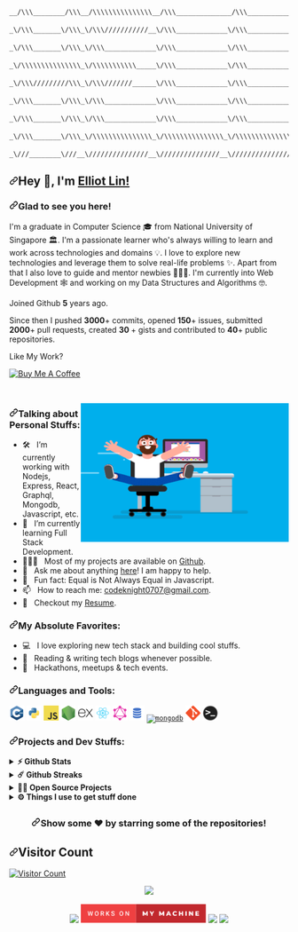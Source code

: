 <div class="snippet-clipboard-content position-relative overflow-auto" data-snippet-clipboard-copy-content="__/\\\________/\\\__/\\\\\\\\\\\\\\\__/\\\______________/\\\___________________/\\\\\______        
 _\/\\\_______\/\\\_\/\\\///////////__\/\\\_____________\/\\\_________________/\\\///\\\____       
  _\/\\\_______\/\\\_\/\\\_____________\/\\\_____________\/\\\_______________/\\\/__\///\\\__      
   _\/\\\\\\\\\\\\\\\_\/\\\\\\\\\\\_____\/\\\_____________\/\\\______________/\\\______\//\\\_     
    _\/\\\/////////\\\_\/\\\///////______\/\\\_____________\/\\\_____________\/\\\_______\/\\\_    
     _\/\\\_______\/\\\_\/\\\_____________\/\\\_____________\/\\\_____________\//\\\______/\\\__   
      _\/\\\_______\/\\\_\/\\\_____________\/\\\_____________\/\\\______________\///\\\__/\\\____  
       _\/\\\_______\/\\\_\/\\\\\\\\\\\\\\\_\/\\\\\\\\\\\\\\\_\/\\\\\\\\\\\\\\\____\///\\\\\/_____ 
        _\///________\///__\///////////////__\///////////////__\///////////////_______\/////_______
"><pre><code>__/\\\________/\\\__/\\\\\\\\\\\\\\\__/\\\______________/\\\___________________/\\\\\______        
 _\/\\\_______\/\\\_\/\\\///////////__\/\\\_____________\/\\\_________________/\\\///\\\____       
  _\/\\\_______\/\\\_\/\\\_____________\/\\\_____________\/\\\_______________/\\\/__\///\\\__      
   _\/\\\\\\\\\\\\\\\_\/\\\\\\\\\\\_____\/\\\_____________\/\\\______________/\\\______\//\\\_     
    _\/\\\/////////\\\_\/\\\///////______\/\\\_____________\/\\\_____________\/\\\_______\/\\\_    
     _\/\\\_______\/\\\_\/\\\_____________\/\\\_____________\/\\\_____________\//\\\______/\\\__   
      _\/\\\_______\/\\\_\/\\\_____________\/\\\_____________\/\\\______________\///\\\__/\\\____  
       _\/\\\_______\/\\\_\/\\\\\\\\\\\\\\\_\/\\\\\\\\\\\\\\\_\/\\\\\\\\\\\\\\\____\///\\\\\/_____ 
        _\///________\///__\///////////////__\///////////////__\///////////////_______\/////_______
</code></pre></div>

<article class="markdown-body entry-content container-lg" itemprop="text"><h2 dir="auto"><a id="user-content-hey--im-pavan-gandhi" class="anchor" aria-hidden="true" href="#hey--im-pavan-gandhi"><svg class="octicon octicon-link" viewBox="0 0 16 16" version="1.1" width="16" height="16" aria-hidden="true"><path fill-rule="evenodd" d="M7.775 3.275a.75.75 0 001.06 1.06l1.25-1.25a2 2 0 112.83 2.83l-2.5 2.5a2 2 0 01-2.83 0 .75.75 0 00-1.06 1.06 3.5 3.5 0 004.95 0l2.5-2.5a3.5 3.5 0 00-4.95-4.95l-1.25 1.25zm-4.69 9.64a2 2 0 010-2.83l2.5-2.5a2 2 0 012.83 0 .75.75 0 001.06-1.06 3.5 3.5 0 00-4.95 0l-2.5 2.5a3.5 3.5 0 004.95 4.95l1.25-1.25a.75.75 0 00-1.06-1.06l-1.25 1.25a2 2 0 01-2.83 0z"></path></svg></a>Hey <g-emoji class="g-emoji" alias="wave" fallback-src="https://github.githubassets.com/images/icons/emoji/unicode/1f44b.png">👋</g-emoji>, I'm <a href="https://github.com/LinSays/">Elliot Lin!</a></h2>

<h3 dir="auto"><a id="user-content-glad-to-see-you-here--" class="anchor" aria-hidden="true" href="#glad-to-see-you-here--"><svg class="octicon octicon-link" viewBox="0 0 16 16" version="1.1" width="16" height="16" aria-hidden="true"><path fill-rule="evenodd" d="M7.775 3.275a.75.75 0 001.06 1.06l1.25-1.25a2 2 0 112.83 2.83l-2.5 2.5a2 2 0 01-2.83 0 .75.75 0 00-1.06 1.06 3.5 3.5 0 004.95 0l2.5-2.5a3.5 3.5 0 00-4.95-4.95l-1.25 1.25zm-4.69 9.64a2 2 0 010-2.83l2.5-2.5a2 2 0 012.83 0 .75.75 0 001.06-1.06 3.5 3.5 0 00-4.95 0l-2.5 2.5a3.5 3.5 0 004.95 4.95l1.25-1.25a.75.75 0 00-1.06-1.06l-1.25 1.25a2 2 0 01-2.83 0z"></path></svg></a>Glad to see you here!</h3>
	
<p dir="auto">I'm a graduate in Computer Science <g-emoji class="g-emoji" alias="mortar_board" fallback-src="https://github.githubassets.com/images/icons/emoji/unicode/1f393.png">🎓</g-emoji> from National University of Singapore <g-emoji class="g-emoji" alias="classical_building" fallback-src="https://github.githubassets.com/images/icons/emoji/unicode/1f3db.png">🏛</g-emoji>. I'm a passionate learner who's always willing to learn and work across technologies and domains <g-emoji class="g-emoji" alias="bulb" fallback-src="https://github.githubassets.com/images/icons/emoji/unicode/1f4a1.png">💡</g-emoji>. I love to explore new technologies and leverage them to solve real-life problems <g-emoji class="g-emoji" alias="sparkles" fallback-src="https://github.githubassets.com/images/icons/emoji/unicode/2728.png">✨</g-emoji>. Apart from that I also love to guide and mentor newbies 👨🏻‍💻. I'm currently into Web Development <g-emoji class="g-emoji" alias="spider_web" fallback-src="https://github.githubassets.com/images/icons/emoji/unicode/1f578.png">🕸️</g-emoji> and working on my Data Structures and Algorithms <g-emoji class="g-emoji" alias="nerd_face" fallback-src="https://github.githubassets.com/images/icons/emoji/unicode/1f913.png">🤓</g-emoji>.</p>
<p dir="auto">Joined Github <strong>5</strong> years ago.</p>
<p dir="auto">Since then I pushed <strong>3000</strong>+ commits, opened <strong>150</strong>+ issues, submitted <strong>2000</strong>+ pull requests, created <strong> 30 </strong>+ gists and contributed to <strong>40</strong>+ public repositories.</p>
<p dir="auto">Like My Work?</p>
<p dir="auto"><a href="https://www.buymeacoffee.com/iampavangandhi" rel="nofollow"><img src="https://camo.githubusercontent.com/28aae05a0fba45679e8e27d90609601e249b64a5fe30dfef05495de4f4e318d4/68747470733a2f2f63646e2e6275796d6561636f666665652e636f6d2f627574746f6e732f76322f64656661756c742d79656c6c6f772e706e67" alt="Buy Me A Coffee" height="60px" width="217px" data-canonical-src="https://cdn.buymeacoffee.com/buttons/v2/default-yellow.png" style="max-width: 100%;"></a></p>
<p dir="auto"><a href="https://gitwar.herokuapp.com/" rel="nofollow"><img src="https://camo.githubusercontent.com/1966249e8b1cbce0034d2c05d2aaf8cdb0fae3ca84bc194abfbcb0dd95d544e5/68747470733a2f2f6769747761722e6865726f6b756170702e636f6d2f62616467653f757365726e616d653d69616d706176616e67616e646869266c6162656c3d47697477617225323050726f66696c6525323053636f7265267374796c653d666f722d7468652d626164676526636f6c6f723d303038386363" alt="" data-canonical-src="https://gitwar.herokuapp.com/badge?username=iampavangandhi&amp;label=Gitwar%20Profile%20Score&amp;style=for-the-badge&amp;color=0088cc" style="max-width: 100%;"></a></p>
<p><a target="_blank" rel="noopener noreferrer" href="https://github.com/LinSays/LinSays/blob/main/coder.gif"><img align="right" height="250" width="375" alt="" src="https://github.com/LinSays/LinSays/blob/main/coder.gif" style="max-width: 100%;"></a></p>
<h3 dir="auto"><a id="user-content-talking-about-personal-stuffs" class="anchor" aria-hidden="true" href="#talking-about-personal-stuffs"><svg class="octicon octicon-link" viewBox="0 0 16 16" version="1.1" width="16" height="16" aria-hidden="true"><path fill-rule="evenodd" d="M7.775 3.275a.75.75 0 001.06 1.06l1.25-1.25a2 2 0 112.83 2.83l-2.5 2.5a2 2 0 01-2.83 0 .75.75 0 00-1.06 1.06 3.5 3.5 0 004.95 0l2.5-2.5a3.5 3.5 0 00-4.95-4.95l-1.25 1.25zm-4.69 9.64a2 2 0 010-2.83l2.5-2.5a2 2 0 012.83 0 .75.75 0 001.06-1.06 3.5 3.5 0 00-4.95 0l-2.5 2.5a3.5 3.5 0 004.95 4.95l1.25-1.25a.75.75 0 00-1.06-1.06l-1.25 1.25a2 2 0 01-2.83 0z"></path></svg></a>Talking about Personal Stuffs:</h3>
<ul dir="auto">
<li><g-emoji class="g-emoji" alias="hammer_and_wrench" fallback-src="https://github.githubassets.com/images/icons/emoji/unicode/1f6e0.png">🛠</g-emoji> &nbsp; I’m currently working with Nodejs, Express, React, <br> Graphql, Mongodb, Javascript, etc.</li>
<li><g-emoji class="g-emoji" alias="rocket" fallback-src="https://github.githubassets.com/images/icons/emoji/unicode/1f680.png">🚀</g-emoji> &nbsp; I’m currently learning Full Stack Development.</li>
<li>👨🏻‍💻 &nbsp; Most of my projects are available on <a href="https://github.com/LinSays">Github</a>.</li>
<li><g-emoji class="g-emoji" alias="speech_balloon" fallback-src="https://github.githubassets.com/images/icons/emoji/unicode/1f4ac.png">💬</g-emoji> &nbsp; Ask me about anything <a href="https://github.com/iampavangandhi/LinSays/issues/2">here</a>! I am happy to help.</li>
<li><g-emoji class="g-emoji" alias="space_invader" fallback-src="https://github.githubassets.com/images/icons/emoji/unicode/1f47e.png">👾</g-emoji> &nbsp; Fun fact: Equal is Not Always Equal in Javascript.</li>
<li><g-emoji class="g-emoji" alias="mailbox" fallback-src="https://github.githubassets.com/images/icons/emoji/unicode/1f4eb.png">📫</g-emoji> &nbsp; How to reach me: <a href="mailto:pavangandhi100@gmail.com">codeknight0707@gmail.com</a>.</li>
<li><g-emoji class="g-emoji" alias="memo" fallback-src="https://github.githubassets.com/images/icons/emoji/unicode/1f4dd.png">📝</g-emoji> &nbsp; Checkout my <a href="https://github.com/LinSays/LinSays/blob/main/resume.pdf">Resume</a>.</li>
</ul>
<h3 dir="auto"><a id="user-content-my-absolute-favorites" class="anchor" aria-hidden="true" href="#my-absolute-favorites"><svg class="octicon octicon-link" viewBox="0 0 16 16" version="1.1" width="16" height="16" aria-hidden="true"><path fill-rule="evenodd" d="M7.775 3.275a.75.75 0 001.06 1.06l1.25-1.25a2 2 0 112.83 2.83l-2.5 2.5a2 2 0 01-2.83 0 .75.75 0 00-1.06 1.06 3.5 3.5 0 004.95 0l2.5-2.5a3.5 3.5 0 00-4.95-4.95l-1.25 1.25zm-4.69 9.64a2 2 0 010-2.83l2.5-2.5a2 2 0 012.83 0 .75.75 0 001.06-1.06 3.5 3.5 0 00-4.95 0l-2.5 2.5a3.5 3.5 0 004.95 4.95l1.25-1.25a.75.75 0 00-1.06-1.06l-1.25 1.25a2 2 0 01-2.83 0z"></path></svg></a>My Absolute Favorites:</h3>
<ul dir="auto">
<li><g-emoji class="g-emoji" alias="computer" fallback-src="https://github.githubassets.com/images/icons/emoji/unicode/1f4bb.png">💻</g-emoji> &nbsp; I love exploring new tech stack and building cool stuffs.</li>
<li><g-emoji class="g-emoji" alias="newspaper" fallback-src="https://github.githubassets.com/images/icons/emoji/unicode/1f4f0.png">📰</g-emoji> &nbsp; Reading &amp; writing tech blogs whenever possible.</li>
<li><g-emoji class="g-emoji" alias="pizza" fallback-src="https://github.githubassets.com/images/icons/emoji/unicode/1f355.png">🍕</g-emoji> &nbsp; Hackathons, meetups &amp; tech events.</li>
</ul>
<h3 dir="auto"><a id="user-content-languages-and-tools" class="anchor" aria-hidden="true" href="#languages-and-tools"><svg class="octicon octicon-link" viewBox="0 0 16 16" version="1.1" width="16" height="16" aria-hidden="true"><path fill-rule="evenodd" d="M7.775 3.275a.75.75 0 001.06 1.06l1.25-1.25a2 2 0 112.83 2.83l-2.5 2.5a2 2 0 01-2.83 0 .75.75 0 00-1.06 1.06 3.5 3.5 0 004.95 0l2.5-2.5a3.5 3.5 0 00-4.95-4.95l-1.25 1.25zm-4.69 9.64a2 2 0 010-2.83l2.5-2.5a2 2 0 012.83 0 .75.75 0 001.06-1.06 3.5 3.5 0 00-4.95 0l-2.5 2.5a3.5 3.5 0 004.95 4.95l1.25-1.25a.75.75 0 00-1.06-1.06l-1.25 1.25a2 2 0 01-2.83 0z"></path></svg></a>Languages and Tools:</h3>
<p dir="auto"><code><a target="_blank" rel="noopener noreferrer" href="https://raw.githubusercontent.com/github/explore/80688e429a7d4ef2fca1e82350fe8e3517d3494d/topics/cpp/cpp.png"><img height="27" src="https://raw.githubusercontent.com/github/explore/80688e429a7d4ef2fca1e82350fe8e3517d3494d/topics/cpp/cpp.png" alt="cpp" style="max-width: 100%;"></a></code>
<code><a target="_blank" rel="noopener noreferrer" href="https://raw.githubusercontent.com/github/explore/80688e429a7d4ef2fca1e82350fe8e3517d3494d/topics/python/python.png"><img height="27" src="https://raw.githubusercontent.com/github/explore/80688e429a7d4ef2fca1e82350fe8e3517d3494d/topics/python/python.png" alt="python" style="max-width: 100%;"></a></code>
<code><a target="_blank" rel="noopener noreferrer" href="https://raw.githubusercontent.com/github/explore/80688e429a7d4ef2fca1e82350fe8e3517d3494d/topics/javascript/javascript.png"><img height="27" src="https://raw.githubusercontent.com/github/explore/80688e429a7d4ef2fca1e82350fe8e3517d3494d/topics/javascript/javascript.png" alt="javascript" style="max-width: 100%;"></a></code>
<code><a target="_blank" rel="noopener noreferrer" href="https://raw.githubusercontent.com/github/explore/80688e429a7d4ef2fca1e82350fe8e3517d3494d/topics/nodejs/nodejs.png"><img height="27" src="https://raw.githubusercontent.com/github/explore/80688e429a7d4ef2fca1e82350fe8e3517d3494d/topics/nodejs/nodejs.png" alt="nodejs" style="max-width: 100%;"></a></code>
<code><a target="_blank" rel="noopener noreferrer" href="https://raw.githubusercontent.com/devicons/devicon/master/icons/express/express-original.svg"><img height="27" src="https://raw.githubusercontent.com/devicons/devicon/master/icons/express/express-original.svg" alt="expressjs" style="max-width: 100%;"></a></code>
<code><a target="_blank" rel="noopener noreferrer" href="https://raw.githubusercontent.com/github/explore/80688e429a7d4ef2fca1e82350fe8e3517d3494d/topics/react/react.png"><img height="27" src="https://raw.githubusercontent.com/github/explore/80688e429a7d4ef2fca1e82350fe8e3517d3494d/topics/react/react.png" alt="react" style="max-width: 100%;"></a></code>
<code><a target="_blank" rel="noopener noreferrer" href="https://raw.githubusercontent.com/github/explore/80688e429a7d4ef2fca1e82350fe8e3517d3494d/topics/graphql/graphql.png"><img height="27" src="https://raw.githubusercontent.com/github/explore/80688e429a7d4ef2fca1e82350fe8e3517d3494d/topics/graphql/graphql.png" alt="graphql" style="max-width: 100%;"></a></code>
<code><a target="_blank" rel="noopener noreferrer" href="https://raw.githubusercontent.com/github/explore/80688e429a7d4ef2fca1e82350fe8e3517d3494d/topics/sql/sql.png"><img height="27" src="https://raw.githubusercontent.com/github/explore/80688e429a7d4ef2fca1e82350fe8e3517d3494d/topics/sql/sql.png" alt="sql" style="max-width: 100%;"></a></code>
<code><a target="_blank" rel="noopener noreferrer" href="https://camo.githubusercontent.com/b06f0a4dc198d26002e85488fd47716fe70a0ffeaa22e66e98935e7b8e424057/68747470733a2f2f656e637279707465642d74626e302e677374617469632e636f6d2f696d616765733f713d74626e253341414e643947635354547a5041772d353573736d31496d35393478595a3965525175324a796c726b594c6726757371703d434155"><img height="27" src="https://camo.githubusercontent.com/b06f0a4dc198d26002e85488fd47716fe70a0ffeaa22e66e98935e7b8e424057/68747470733a2f2f656e637279707465642d74626e302e677374617469632e636f6d2f696d616765733f713d74626e253341414e643947635354547a5041772d353573736d31496d35393478595a3965525175324a796c726b594c6726757371703d434155" alt="mongodb" data-canonical-src="https://encrypted-tbn0.gstatic.com/images?q=tbn%3AANd9GcSTTzPAw-55ssm1Im594xYZ9eRQu2JylrkYLg&amp;usqp=CAU" style="max-width: 100%;"></a></code>
<code><a target="_blank" rel="noopener noreferrer" href="https://raw.githubusercontent.com/devicons/devicon/master/icons/git/git-original.svg"><img height="27" src="https://raw.githubusercontent.com/devicons/devicon/master/icons/git/git-original.svg" alt="git" style="max-width: 100%;"></a></code>
<code><a target="_blank" rel="noopener noreferrer" href="https://raw.githubusercontent.com/github/explore/80688e429a7d4ef2fca1e82350fe8e3517d3494d/topics/terminal/terminal.png"><img height="27" src="https://raw.githubusercontent.com/github/explore/80688e429a7d4ef2fca1e82350fe8e3517d3494d/topics/terminal/terminal.png" alt="terminal" style="max-width: 100%;"></a></code></p>

<h3 dir="auto"><a id="user-content-projects-and-dev-stuffs" class="anchor" aria-hidden="true" href="#projects-and-dev-stuffs"><svg class="octicon octicon-link" viewBox="0 0 16 16" version="1.1" width="16" height="16" aria-hidden="true"><path fill-rule="evenodd" d="M7.775 3.275a.75.75 0 001.06 1.06l1.25-1.25a2 2 0 112.83 2.83l-2.5 2.5a2 2 0 01-2.83 0 .75.75 0 00-1.06 1.06 3.5 3.5 0 004.95 0l2.5-2.5a3.5 3.5 0 00-4.95-4.95l-1.25 1.25zm-4.69 9.64a2 2 0 010-2.83l2.5-2.5a2 2 0 012.83 0 .75.75 0 001.06-1.06 3.5 3.5 0 00-4.95 0l-2.5 2.5a3.5 3.5 0 004.95 4.95l1.25-1.25a.75.75 0 00-1.06-1.06l-1.25 1.25a2 2 0 01-2.83 0z"></path></svg></a>Projects and Dev Stuffs:</h3>
<details>	
  <summary><b><g-emoji class="g-emoji" alias="zap" fallback-src="https://github.githubassets.com/images/icons/emoji/unicode/26a1.png">⚡</g-emoji> Github Stats</b></summary>
  <br>
<a target="_blank" rel="noopener noreferrer" href="https://camo.githubusercontent.com/e1178d5320d780eadaae675c5d1a9a526d408937a5d345b99081fb6b88e37ceb/68747470733a2f2f6769746875622d726561646d652d73746174732e76657263656c2e6170702f6170693f757365726e616d653d69616d706176616e67616e6468692673686f775f69636f6e733d7472756526686964655f626f726465723d747275652626636f756e745f707269766174653d7472756526696e636c7564655f616c6c5f636f6d6d6974733d74727565"><img height="180em" src="https://github.com/LinSays/LinSays/git_status.svg" data-canonical-src="https://github-readme-stats.vercel.app/api?username=iampavangandhi&amp;show_icons=true&amp;hide_border=true&amp;&amp;count_private=true&amp;include_all_commits=true" style="max-width: 100%;"></a>
<br>
</details>
<details>	
  <summary><b><g-emoji class="g-emoji" alias="comet" fallback-src="https://github.githubassets.com/images/icons/emoji/unicode/2604.png">☄️</g-emoji> Github Streaks</b></summary>
  <br>
  <a target="_blank" rel="noopener noreferrer" href="https://camo.githubusercontent.com/4d40bc8016b1a0c9fe833cdcee287b2a026d42f3577471f589c7d53afd9918e9/68747470733a2f2f6769746875622d726561646d652d73747265616b2d73746174732e6865726f6b756170702e636f6d2f3f757365723d69616d706176616e67616e64686926686964655f626f726465723d74727565"><img height="180em" src="https://camo.githubusercontent.com/4d40bc8016b1a0c9fe833cdcee287b2a026d42f3577471f589c7d53afd9918e9/68747470733a2f2f6769746875622d726561646d652d73747265616b2d73746174732e6865726f6b756170702e636f6d2f3f757365723d69616d706176616e67616e64686926686964655f626f726465723d74727565" data-canonical-src="https://github-readme-streak-stats.herokuapp.com/?user=iampavangandhi&amp;hide_border=true" style="max-width: 100%;"></a>
</details>
<details>
  <summary><b><g-emoji class="g-emoji" alias="astronaut" fallback-src="https://github.githubassets.com/images/icons/emoji/unicode/1f9d1-1f680.png">🧑‍🚀</g-emoji> Open Source Projects</b></summary>
  <br>
  <table>
    <thead align="center">
      <tr>
        <td><b><g-emoji class="g-emoji" alias="computer" fallback-src="https://github.githubassets.com/images/icons/emoji/unicode/1f4bb.png">💻</g-emoji> Projects</b></td>
        <td><b><g-emoji class="g-emoji" alias="star2" fallback-src="https://github.githubassets.com/images/icons/emoji/unicode/1f31f.png">🌟</g-emoji> Stars</b></td>
        <td><b><g-emoji class="g-emoji" alias="fork_and_knife" fallback-src="https://github.githubassets.com/images/icons/emoji/unicode/1f374.png">🍴</g-emoji> Forks</b></td>
        <td><b><g-emoji class="g-emoji" alias="bug" fallback-src="https://github.githubassets.com/images/icons/emoji/unicode/1f41b.png">🐛</g-emoji> Issues</b></td>
        <td><b><g-emoji class="g-emoji" alias="bell" fallback-src="https://github.githubassets.com/images/icons/emoji/unicode/1f514.png">🔔</g-emoji> Pull Requests</b></td>
        <td><b><g-emoji class="g-emoji" alias="man_technologist" fallback-src="https://github.githubassets.com/images/icons/emoji/unicode/1f468-1f4bb.png">👨‍💻</g-emoji> Language</b></td>
      </tr>
    </thead>
    <tbody>
      <tr>
	      <td><a href="https://github.com/iampavangandhi/Gitwar"><b><g-emoji class="g-emoji" alias="rocket" fallback-src="https://github.githubassets.com/images/icons/emoji/unicode/1f680.png">🚀</g-emoji> Gitwar</b></a></td>
        <td><a target="_blank" rel="noopener noreferrer" href="https://camo.githubusercontent.com/b7d748f538d962441f7f917773e2320ab3bf9ed8818a40163ea395d5265f4430/68747470733a2f2f696d672e736869656c64732e696f2f6769746875622f73746172732f69616d706176616e67616e6468692f4769747761723f7374796c653d666c61742d737175617265266c6162656c436f6c6f723d333433623431"><img alt="Stars" src="https://camo.githubusercontent.com/b7d748f538d962441f7f917773e2320ab3bf9ed8818a40163ea395d5265f4430/68747470733a2f2f696d672e736869656c64732e696f2f6769746875622f73746172732f69616d706176616e67616e6468692f4769747761723f7374796c653d666c61742d737175617265266c6162656c436f6c6f723d333433623431" data-canonical-src="https://img.shields.io/github/stars/iampavangandhi/Gitwar?style=flat-square&amp;labelColor=343b41" style="max-width: 100%;"></a></td>
        <td><a target="_blank" rel="noopener noreferrer" href="https://camo.githubusercontent.com/84dd79d7dbe269798c24491efd756f9654e360d95c3336dbde2ff53877f583ae/68747470733a2f2f696d672e736869656c64732e696f2f6769746875622f666f726b732f69616d706176616e67616e6468692f4769747761723f7374796c653d666c61742d737175617265266c6162656c436f6c6f723d333433623431"><img alt="Forks" src="https://camo.githubusercontent.com/84dd79d7dbe269798c24491efd756f9654e360d95c3336dbde2ff53877f583ae/68747470733a2f2f696d672e736869656c64732e696f2f6769746875622f666f726b732f69616d706176616e67616e6468692f4769747761723f7374796c653d666c61742d737175617265266c6162656c436f6c6f723d333433623431" data-canonical-src="https://img.shields.io/github/forks/iampavangandhi/Gitwar?style=flat-square&amp;labelColor=343b41" style="max-width: 100%;"></a></td>
        <td><a target="_blank" rel="noopener noreferrer" href="https://camo.githubusercontent.com/09fe2358449aabcb8c803be808eabc163c388349ee0713323f321505fb46ccd8/68747470733a2f2f696d672e736869656c64732e696f2f6769746875622f6973737565732f69616d706176616e67616e6468692f4769747761723f7374796c653d666c61742d737175617265"><img alt="Issues" src="https://camo.githubusercontent.com/09fe2358449aabcb8c803be808eabc163c388349ee0713323f321505fb46ccd8/68747470733a2f2f696d672e736869656c64732e696f2f6769746875622f6973737565732f69616d706176616e67616e6468692f4769747761723f7374796c653d666c61742d737175617265" data-canonical-src="https://img.shields.io/github/issues/iampavangandhi/Gitwar?style=flat-square" style="max-width: 100%;"></a></td>
        <td><a target="_blank" rel="noopener noreferrer" href="https://camo.githubusercontent.com/ccb1773070aad7b9e4d8c844f58c4db5c9bada64dac276cf56dc377fe48b6ec1/68747470733a2f2f696d672e736869656c64732e696f2f6769746875622f6973737565732d70722f69616d706176616e67616e6468692f4769747761723f7374796c653d666c61742d737175617265"><img alt="Pull Requests" src="https://camo.githubusercontent.com/ccb1773070aad7b9e4d8c844f58c4db5c9bada64dac276cf56dc377fe48b6ec1/68747470733a2f2f696d672e736869656c64732e696f2f6769746875622f6973737565732d70722f69616d706176616e67616e6468692f4769747761723f7374796c653d666c61742d737175617265" data-canonical-src="https://img.shields.io/github/issues-pr/iampavangandhi/Gitwar?style=flat-square" style="max-width: 100%;"></a></td>
        <td><a target="_blank" rel="noopener noreferrer" href="https://camo.githubusercontent.com/a06077ad947ead008131546c2cd04e8e45aa0529c6d3a5a2e9f4a22933645977/68747470733a2f2f696d672e736869656c64732e696f2f6769746875622f6c616e6775616765732f746f702f69616d706176616e67616e6468692f4769747761723f7374796c653d666c61742d737175617265"><img alt="Language" src="https://camo.githubusercontent.com/a06077ad947ead008131546c2cd04e8e45aa0529c6d3a5a2e9f4a22933645977/68747470733a2f2f696d672e736869656c64732e696f2f6769746875622f6c616e6775616765732f746f702f69616d706176616e67616e6468692f4769747761723f7374796c653d666c61742d737175617265" data-canonical-src="https://img.shields.io/github/languages/top/iampavangandhi/Gitwar?style=flat-square" style="max-width: 100%;"></a></td>
      </tr>
      <tr>
	      <td><a href="https://github.com/iampavangandhi/TradeByte"><b><g-emoji class="g-emoji" alias="money_with_wings" fallback-src="https://github.githubassets.com/images/icons/emoji/unicode/1f4b8.png">💸</g-emoji> TradeByte</b></a></td>
        <td><a target="_blank" rel="noopener noreferrer" href="https://camo.githubusercontent.com/d4681e7b2ee285ae260f807b8a1412131e20f0ea6711452829393d35f8d7b7aa/68747470733a2f2f696d672e736869656c64732e696f2f6769746875622f73746172732f69616d706176616e67616e6468692f5472616465427974653f7374796c653d666c61742d737175617265266c6162656c436f6c6f723d333433623431"><img alt="Stars" src="https://camo.githubusercontent.com/d4681e7b2ee285ae260f807b8a1412131e20f0ea6711452829393d35f8d7b7aa/68747470733a2f2f696d672e736869656c64732e696f2f6769746875622f73746172732f69616d706176616e67616e6468692f5472616465427974653f7374796c653d666c61742d737175617265266c6162656c436f6c6f723d333433623431" data-canonical-src="https://img.shields.io/github/stars/iampavangandhi/TradeByte?style=flat-square&amp;labelColor=343b41" style="max-width: 100%;"></a></td>
        <td><a target="_blank" rel="noopener noreferrer" href="https://camo.githubusercontent.com/708dff9befa310bf497a1bf152f5c05cad35c65cca57793f12c40a7ab8399487/68747470733a2f2f696d672e736869656c64732e696f2f6769746875622f666f726b732f69616d706176616e67616e6468692f5472616465427974653f7374796c653d666c61742d737175617265266c6162656c436f6c6f723d333433623431"><img alt="Forks" src="https://camo.githubusercontent.com/708dff9befa310bf497a1bf152f5c05cad35c65cca57793f12c40a7ab8399487/68747470733a2f2f696d672e736869656c64732e696f2f6769746875622f666f726b732f69616d706176616e67616e6468692f5472616465427974653f7374796c653d666c61742d737175617265266c6162656c436f6c6f723d333433623431" data-canonical-src="https://img.shields.io/github/forks/iampavangandhi/TradeByte?style=flat-square&amp;labelColor=343b41" style="max-width: 100%;"></a></td>
        <td><a target="_blank" rel="noopener noreferrer" href="https://camo.githubusercontent.com/5f7318ba33ff0bfe538ae2b7997ebcc1a65b9501a13fbb90f50002cc140f7973/68747470733a2f2f696d672e736869656c64732e696f2f6769746875622f6973737565732f69616d706176616e67616e6468692f5472616465427974653f7374796c653d666c61742d737175617265"><img alt="Issues" src="https://camo.githubusercontent.com/5f7318ba33ff0bfe538ae2b7997ebcc1a65b9501a13fbb90f50002cc140f7973/68747470733a2f2f696d672e736869656c64732e696f2f6769746875622f6973737565732f69616d706176616e67616e6468692f5472616465427974653f7374796c653d666c61742d737175617265" data-canonical-src="https://img.shields.io/github/issues/iampavangandhi/TradeByte?style=flat-square" style="max-width: 100%;"></a></td>
        <td><a target="_blank" rel="noopener noreferrer" href="https://camo.githubusercontent.com/2c2579da13f285927a934b66d3c9c43bbc8a24a6282a4d040192245813cb48b7/68747470733a2f2f696d672e736869656c64732e696f2f6769746875622f6973737565732d70722f69616d706176616e67616e6468692f5472616465427974653f7374796c653d666c61742d737175617265"><img alt="Pull Requests" src="https://camo.githubusercontent.com/2c2579da13f285927a934b66d3c9c43bbc8a24a6282a4d040192245813cb48b7/68747470733a2f2f696d672e736869656c64732e696f2f6769746875622f6973737565732d70722f69616d706176616e67616e6468692f5472616465427974653f7374796c653d666c61742d737175617265" data-canonical-src="https://img.shields.io/github/issues-pr/iampavangandhi/TradeByte?style=flat-square" style="max-width: 100%;"></a></td>
        <td><a target="_blank" rel="noopener noreferrer" href="https://camo.githubusercontent.com/dd063fef4e356d2a28b86c503c8a4b2be4b47f8a5252717b73622ed2fd167d3f/68747470733a2f2f696d672e736869656c64732e696f2f6769746875622f6c616e6775616765732f746f702f69616d706176616e67616e6468692f5472616465427974653f6c6162656c3d6a617661736372697074267374796c653d666c61742d737175617265"><img alt="Language" src="https://camo.githubusercontent.com/dd063fef4e356d2a28b86c503c8a4b2be4b47f8a5252717b73622ed2fd167d3f/68747470733a2f2f696d672e736869656c64732e696f2f6769746875622f6c616e6775616765732f746f702f69616d706176616e67616e6468692f5472616465427974653f6c6162656c3d6a617661736372697074267374796c653d666c61742d737175617265" data-canonical-src="https://img.shields.io/github/languages/top/iampavangandhi/TradeByte?label=javascript&amp;style=flat-square" style="max-width: 100%;"></a></td>
      </tr>
      <tr>
	      <td><a href="https://github.com/iampavangandhi/TheNodeCourse"><b>👨🏻‍💻 TheNodeCourse</b></a></td>
        <td><a target="_blank" rel="noopener noreferrer" href="https://camo.githubusercontent.com/f2b091279faef7ad7e0ff502f7c9172c14ec37f8d7caab0dc20f2e0f025351c6/68747470733a2f2f696d672e736869656c64732e696f2f6769746875622f73746172732f69616d706176616e67616e6468692f5468654e6f6465436f757273653f7374796c653d666c61742d737175617265266c6162656c436f6c6f723d333433623431"><img alt="Stars" src="https://camo.githubusercontent.com/f2b091279faef7ad7e0ff502f7c9172c14ec37f8d7caab0dc20f2e0f025351c6/68747470733a2f2f696d672e736869656c64732e696f2f6769746875622f73746172732f69616d706176616e67616e6468692f5468654e6f6465436f757273653f7374796c653d666c61742d737175617265266c6162656c436f6c6f723d333433623431" data-canonical-src="https://img.shields.io/github/stars/iampavangandhi/TheNodeCourse?style=flat-square&amp;labelColor=343b41" style="max-width: 100%;"></a></td>
        <td><a target="_blank" rel="noopener noreferrer" href="https://camo.githubusercontent.com/d3308bc600490bf34c026a53e615a0d5a400e5c222fe39fd55ba1dc710cc9a7d/68747470733a2f2f696d672e736869656c64732e696f2f6769746875622f666f726b732f69616d706176616e67616e6468692f5468654e6f6465436f757273653f7374796c653d666c61742d737175617265266c6162656c436f6c6f723d333433623431"><img alt="Forks" src="https://camo.githubusercontent.com/d3308bc600490bf34c026a53e615a0d5a400e5c222fe39fd55ba1dc710cc9a7d/68747470733a2f2f696d672e736869656c64732e696f2f6769746875622f666f726b732f69616d706176616e67616e6468692f5468654e6f6465436f757273653f7374796c653d666c61742d737175617265266c6162656c436f6c6f723d333433623431" data-canonical-src="https://img.shields.io/github/forks/iampavangandhi/TheNodeCourse?style=flat-square&amp;labelColor=343b41" style="max-width: 100%;"></a></td>
        <td><a target="_blank" rel="noopener noreferrer" href="https://camo.githubusercontent.com/e23e5a73c0fb4d56ad55b7d3ca725f19ae3678a98fc6fc9075541577befd4e81/68747470733a2f2f696d672e736869656c64732e696f2f6769746875622f6973737565732f69616d706176616e67616e6468692f5468654e6f6465436f757273653f7374796c653d666c61742d737175617265"><img alt="Issues" src="https://camo.githubusercontent.com/e23e5a73c0fb4d56ad55b7d3ca725f19ae3678a98fc6fc9075541577befd4e81/68747470733a2f2f696d672e736869656c64732e696f2f6769746875622f6973737565732f69616d706176616e67616e6468692f5468654e6f6465436f757273653f7374796c653d666c61742d737175617265" data-canonical-src="https://img.shields.io/github/issues/iampavangandhi/TheNodeCourse?style=flat-square" style="max-width: 100%;"></a></td>
        <td><a target="_blank" rel="noopener noreferrer" href="https://camo.githubusercontent.com/f77f02b01e2e48a6a6dadcbc54b37b9292a724578071e5f76ca230daf7edbb4d/68747470733a2f2f696d672e736869656c64732e696f2f6769746875622f6973737565732d70722f69616d706176616e67616e6468692f5468654e6f6465436f757273653f7374796c653d666c61742d737175617265"><img alt="Pull Requests" src="https://camo.githubusercontent.com/f77f02b01e2e48a6a6dadcbc54b37b9292a724578071e5f76ca230daf7edbb4d/68747470733a2f2f696d672e736869656c64732e696f2f6769746875622f6973737565732d70722f69616d706176616e67616e6468692f5468654e6f6465436f757273653f7374796c653d666c61742d737175617265" data-canonical-src="https://img.shields.io/github/issues-pr/iampavangandhi/TheNodeCourse?style=flat-square" style="max-width: 100%;"></a></td>
        <td><a target="_blank" rel="noopener noreferrer" href="https://camo.githubusercontent.com/3b803412960171cc869d3fc2349f6abb55a22c56cdae2f38bc83d986f91d8cd4/68747470733a2f2f696d672e736869656c64732e696f2f6769746875622f6c616e6775616765732f746f702f69616d706176616e67616e6468692f5468654e6f6465436f757273653f7374796c653d666c61742d737175617265"><img alt="Language" src="https://camo.githubusercontent.com/3b803412960171cc869d3fc2349f6abb55a22c56cdae2f38bc83d986f91d8cd4/68747470733a2f2f696d672e736869656c64732e696f2f6769746875622f6c616e6775616765732f746f702f69616d706176616e67616e6468692f5468654e6f6465436f757273653f7374796c653d666c61742d737175617265" data-canonical-src="https://img.shields.io/github/languages/top/iampavangandhi/TheNodeCourse?style=flat-square" style="max-width: 100%;"></a></td> 
      </tr>
      <tr>
	      <td><a href="https://github.com/iampavangandhi/iampavangandhi"><b><g-emoji class="g-emoji" alias="nerd_face" fallback-src="https://github.githubassets.com/images/icons/emoji/unicode/1f913.png">🤓</g-emoji> iampavangandhi</b></a></td>
        <td><a target="_blank" rel="noopener noreferrer" href="https://camo.githubusercontent.com/3c382ab51df13ce5da1da35caa2158b598d9c614a697aeea5aa0a9ec55bf1bb3/68747470733a2f2f696d672e736869656c64732e696f2f6769746875622f73746172732f69616d706176616e67616e6468692f69616d706176616e67616e6468693f7374796c653d666c61742d737175617265266c6162656c436f6c6f723d333433623431"><img alt="Stars" src="https://camo.githubusercontent.com/3c382ab51df13ce5da1da35caa2158b598d9c614a697aeea5aa0a9ec55bf1bb3/68747470733a2f2f696d672e736869656c64732e696f2f6769746875622f73746172732f69616d706176616e67616e6468692f69616d706176616e67616e6468693f7374796c653d666c61742d737175617265266c6162656c436f6c6f723d333433623431" data-canonical-src="https://img.shields.io/github/stars/iampavangandhi/iampavangandhi?style=flat-square&amp;labelColor=343b41" style="max-width: 100%;"></a></td>
        <td><a target="_blank" rel="noopener noreferrer" href="https://camo.githubusercontent.com/1c9c4b2c633e18dd8d8f55a4dc5484f6e243b15ff7180f7f79bbdcb87f7c63d4/68747470733a2f2f696d672e736869656c64732e696f2f6769746875622f666f726b732f69616d706176616e67616e6468692f69616d706176616e67616e6468693f7374796c653d666c61742d737175617265266c6162656c436f6c6f723d333433623431"><img alt="Forks" src="https://camo.githubusercontent.com/1c9c4b2c633e18dd8d8f55a4dc5484f6e243b15ff7180f7f79bbdcb87f7c63d4/68747470733a2f2f696d672e736869656c64732e696f2f6769746875622f666f726b732f69616d706176616e67616e6468692f69616d706176616e67616e6468693f7374796c653d666c61742d737175617265266c6162656c436f6c6f723d333433623431" data-canonical-src="https://img.shields.io/github/forks/iampavangandhi/iampavangandhi?style=flat-square&amp;labelColor=343b41" style="max-width: 100%;"></a></td>
        <td><a target="_blank" rel="noopener noreferrer" href="https://camo.githubusercontent.com/b2333da71faed050d2f797266b07caa3ded39a320d33a677ee38ebb4835f6faf/68747470733a2f2f696d672e736869656c64732e696f2f6769746875622f6973737565732f69616d706176616e67616e6468692f69616d706176616e67616e6468693f7374796c653d666c61742d737175617265"><img alt="Issues" src="https://camo.githubusercontent.com/b2333da71faed050d2f797266b07caa3ded39a320d33a677ee38ebb4835f6faf/68747470733a2f2f696d672e736869656c64732e696f2f6769746875622f6973737565732f69616d706176616e67616e6468692f69616d706176616e67616e6468693f7374796c653d666c61742d737175617265" data-canonical-src="https://img.shields.io/github/issues/iampavangandhi/iampavangandhi?style=flat-square" style="max-width: 100%;"></a></td>
        <td><a target="_blank" rel="noopener noreferrer" href="https://camo.githubusercontent.com/84050b04a8b794f452e539af239024a03f412e2c3f8812eed702bf2ea620db23/68747470733a2f2f696d672e736869656c64732e696f2f6769746875622f6973737565732d70722f69616d706176616e67616e6468692f69616d706176616e67616e6468693f7374796c653d666c61742d737175617265"><img alt="Pull Requests" src="https://camo.githubusercontent.com/84050b04a8b794f452e539af239024a03f412e2c3f8812eed702bf2ea620db23/68747470733a2f2f696d672e736869656c64732e696f2f6769746875622f6973737565732d70722f69616d706176616e67616e6468692f69616d706176616e67616e6468693f7374796c653d666c61742d737175617265" data-canonical-src="https://img.shields.io/github/issues-pr/iampavangandhi/iampavangandhi?style=flat-square" style="max-width: 100%;"></a></td>
        <td><a target="_blank" rel="noopener noreferrer" href="https://camo.githubusercontent.com/e56b2889887b56382bec98848056823fa115411cabdefabec23d8ee1ebf14131/68747470733a2f2f696d672e736869656c64732e696f2f62616467652f6d61726b646f776e2d3130302532352d626c75653f7374796c653d666c61742d737175617265"><img alt="Language" src="https://camo.githubusercontent.com/e56b2889887b56382bec98848056823fa115411cabdefabec23d8ee1ebf14131/68747470733a2f2f696d672e736869656c64732e696f2f62616467652f6d61726b646f776e2d3130302532352d626c75653f7374796c653d666c61742d737175617265" data-canonical-src="https://img.shields.io/badge/markdown-100%25-blue?style=flat-square" style="max-width: 100%;"></a></td> 
      </tr>
    </tbody>
  </table>
  <br>
</details>
<details>	
  <br>
  <summary><b><g-emoji class="g-emoji" alias="gear" fallback-src="https://github.githubassets.com/images/icons/emoji/unicode/2699.png">⚙️</g-emoji> Things I use to get stuff done</b></summary>
  	<ul dir="auto">
  	    <li><b>OS:</b> Ubuntu 20.04</li>
	    <li><b>Laptop: </b> HP Elitebook (i5)</li>
  	    <li><b>Browser: </b> Firefox Web Browser</li>
	    <li><b>Terminal: </b> ZSH: Oh My Zsh (PowerLevel10k)</li>
	    <li><b>Code Editor:</b> VSCode - The best editor out there.</li>
	    <li><b>To Stay Updated:</b> Dev.to, Medium, Linkedin and Twitter.</li>
	    <br>
	<g-emoji class="g-emoji" alias="atom_symbol" fallback-src="https://github.githubassets.com/images/icons/emoji/unicode/269b.png">⚛️</g-emoji> Checkout My VSCode Configrations <a href="https://gist.github.com/iampavangandhi/039b1dc5a7cdcb007ab3691814d53130">Here</a>.
	</ul>	
</details>
<h1 dir="auto"></h1>
<div align="center" dir="auto">
<h3 dir="auto"><a id="user-content-show-some-️-by-starring-some-of-the-repositories" class="anchor" aria-hidden="true" href="#show-some-️-by-starring-some-of-the-repositories"><svg class="octicon octicon-link" viewBox="0 0 16 16" version="1.1" width="16" height="16" aria-hidden="true"><path fill-rule="evenodd" d="M7.775 3.275a.75.75 0 001.06 1.06l1.25-1.25a2 2 0 112.83 2.83l-2.5 2.5a2 2 0 01-2.83 0 .75.75 0 00-1.06 1.06 3.5 3.5 0 004.95 0l2.5-2.5a3.5 3.5 0 00-4.95-4.95l-1.25 1.25zm-4.69 9.64a2 2 0 010-2.83l2.5-2.5a2 2 0 012.83 0 .75.75 0 001.06-1.06 3.5 3.5 0 00-4.95 0l-2.5 2.5a3.5 3.5 0 004.95 4.95l1.25-1.25a.75.75 0 00-1.06-1.06l-1.25 1.25a2 2 0 01-2.83 0z"></path></svg></a>Show some <g-emoji class="g-emoji" alias="heart" fallback-src="https://github.githubassets.com/images/icons/emoji/unicode/2764.png">❤️</g-emoji> by starring some of the repositories!</h3>
</div>
</article>

<h2 dir="auto"><a id="user-content-visitor-count" class="anchor" aria-hidden="true" href="#visitor-count"><svg class="octicon octicon-link" viewBox="0 0 16 16" version="1.1" width="16" height="16" aria-hidden="true"><path fill-rule="evenodd" d="M7.775 3.275a.75.75 0 001.06 1.06l1.25-1.25a2 2 0 112.83 2.83l-2.5 2.5a2 2 0 01-2.83 0 .75.75 0 00-1.06 1.06 3.5 3.5 0 004.95 0l2.5-2.5a3.5 3.5 0 00-4.95-4.95l-1.25 1.25zm-4.69 9.64a2 2 0 010-2.83l2.5-2.5a2 2 0 012.83 0 .75.75 0 001.06-1.06 3.5 3.5 0 00-4.95 0l-2.5 2.5a3.5 3.5 0 004.95 4.95l1.25-1.25a.75.75 0 00-1.06-1.06l-1.25 1.25a2 2 0 01-2.83 0z"></path></svg></a>Visitor Count</h2>

<p dir="auto"><a target="_blank" rel="noopener noreferrer" href="https://camo.githubusercontent.com/6645e49966d5b5d1c9c12860742cc6130054012a1e817a509a5a3f24f3b11e08/68747470733a2f2f70726f66696c652d636f756e7465722e676c697463682e6d652f384269744a6f6e6e792f636f756e742e737667"><img src="https://camo.githubusercontent.com/6645e49966d5b5d1c9c12860742cc6130054012a1e817a509a5a3f24f3b11e08/68747470733a2f2f70726f66696c652d636f756e7465722e676c697463682e6d652f384269744a6f6e6e792f636f756e742e737667" alt="Visitor Count" data-canonical-src="https://profile-counter.glitch.me/8BitJonny/count.svg" style="max-width: 100%;"></a></p>

<p align="center" dir="auto">
  <a target="_blank" rel="noopener noreferrer" href="https://camo.githubusercontent.com/0274027478cdd2839fde5cdb09db0a630ba3b3a59b4bcc66e021de194a770f10/68747470733a2f2f726561646d652d747970696e672d7376672e6865726f6b756170702e636f6d2f3f63656e7465723d74727565267643656e7465723d7472756526636f6c6f723d3031364545412677696474683d383030266c696e65733d546869732b706167652b69732b626573742b7669657765642b696e2b6461726b2b6d6f64652e3b486f70652b796f752b656e6a6f79213b4e6f772b77652b626f74682b70726f6261626c792b6e6565642b746f2b6765742b6261636b2b746f2b636f64696e67"><img src="https://camo.githubusercontent.com/0274027478cdd2839fde5cdb09db0a630ba3b3a59b4bcc66e021de194a770f10/68747470733a2f2f726561646d652d747970696e672d7376672e6865726f6b756170702e636f6d2f3f63656e7465723d74727565267643656e7465723d7472756526636f6c6f723d3031364545412677696474683d383030266c696e65733d546869732b706167652b69732b626573742b7669657765642b696e2b6461726b2b6d6f64652e3b486f70652b796f752b656e6a6f79213b4e6f772b77652b626f74682b70726f6261626c792b6e6565642b746f2b6765742b6261636b2b746f2b636f64696e67" data-canonical-src="https://readme-typing-svg.herokuapp.com/?center=true&amp;vCenter=true&amp;color=016EEA&amp;width=800&amp;lines=This+page+is+best+viewed+in+dark+mode.;Hope+you+enjoy!;Now+we+both+probably+need+to+get+back+to+coding" style="max-width: 100%;"></a>
</p>

<p align="center" dir="auto">
  <a target="_blank" rel="noopener noreferrer" href="https://camo.githubusercontent.com/7998890254268d8ed476c9f66d3fa59d21dd354d2090036083c82af4cda2a0eb/68747470733a2f2f666f7274686562616467652e636f6d2f696d616765732f6261646765732f6275696c742d776974682d6c6f76652e737667"><img height="33.9px" src="https://camo.githubusercontent.com/7998890254268d8ed476c9f66d3fa59d21dd354d2090036083c82af4cda2a0eb/68747470733a2f2f666f7274686562616467652e636f6d2f696d616765732f6261646765732f6275696c742d776974682d6c6f76652e737667" data-canonical-src="https://forthebadge.com/images/badges/built-with-love.svg" style="max-width: 100%;"></a>
  <a target="_blank" rel="noopener noreferrer" href="https://github.com/8BitJonny/8BitJonny/blob/master/worksOnMyMachine.svg"><img height="33.9px" src="https://github.com/8BitJonny/8BitJonny/raw/master/worksOnMyMachine.svg" style="max-width: 100%;"></a>
  <a target="_blank" rel="noopener noreferrer" href="https://camo.githubusercontent.com/cfd65e67f10328b310592e96d01251f460fd994d0cf2d94d613b47f8e75011f4/68747470733a2f2f666f7274686562616467652e636f6d2f696d616765732f6261646765732f706f77657265642d62792d626c61636b2d6d616769632e737667"><img height="33.9px" src="https://camo.githubusercontent.com/cfd65e67f10328b310592e96d01251f460fd994d0cf2d94d613b47f8e75011f4/68747470733a2f2f666f7274686562616467652e636f6d2f696d616765732f6261646765732f706f77657265642d62792d626c61636b2d6d616769632e737667" data-canonical-src="https://forthebadge.com/images/badges/powered-by-black-magic.svg" style="max-width: 100%;"></a>
  <a target="_blank" rel="noopener noreferrer" href="https://camo.githubusercontent.com/d254c8ec57078422bc2486574129b1572e7a9d3a1987c444edb87a200aceb05a/68747470733a2f2f666f7274686562616467652e636f6d2f696d616765732f6261646765732f6d616b65732d70656f706c652d736d696c652e737667"><img height="33.9px" src="https://camo.githubusercontent.com/d254c8ec57078422bc2486574129b1572e7a9d3a1987c444edb87a200aceb05a/68747470733a2f2f666f7274686562616467652e636f6d2f696d616765732f6261646765732f6d616b65732d70656f706c652d736d696c652e737667" data-canonical-src="https://forthebadge.com/images/badges/makes-people-smile.svg" style="max-width: 100%;"></a>
</p>
